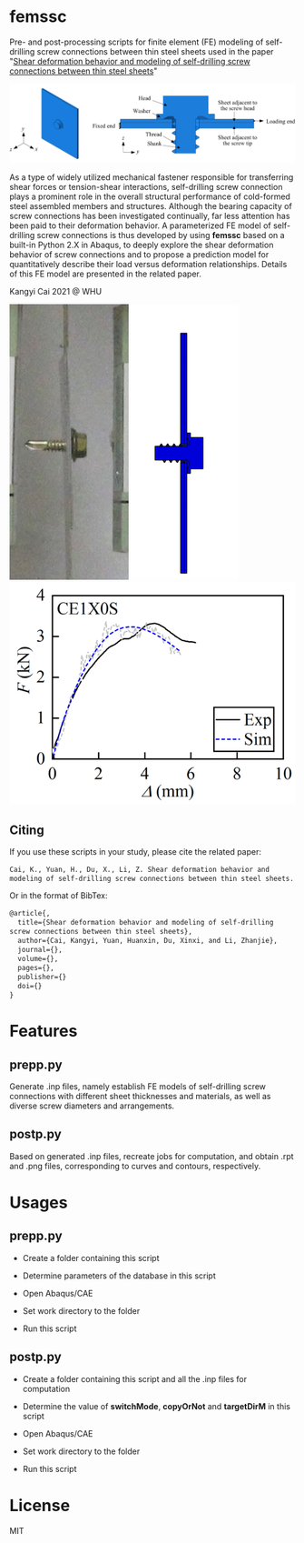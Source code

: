 # femssc

Pre- and post-processing scripts for finite element (FE) modeling of self-drilling screw connections between thin steel sheets used in the paper "[Shear deformation behavior and modeling of self-drilling screw connections between thin steel sheets]()"

![FE Model](FE_model.png)

As a type of widely utilized mechanical fastener responsible for transferring shear forces or tension-shear interactions, self-drilling screw connection plays a prominent role in the overall structural performance of cold-formed steel assembled members and structures. Although the bearing capacity of screw connections has been investigated continually, far less attention has been paid to their deformation behavior. A parameterized FE model of self-drilling screw connections is thus developed by using __femssc__ based on a built-in Python 2.X in Abaqus, to deeply explore the shear deformation behavior of screw connections and to propose a prediction model for quantitatively describe their load versus deformation relationships. Details of this FE model are presented in the related paper.

Kangyi Cai 2021 @ WHU

![CE1X0S-Exp](CE1X0S-Exp.gif) ![CE1X0S-FE](CE1X0S-FE.gif) ![CE1X0S-curve](CE1X0S-curve.gif)

## Citing

If you use these scripts in your study, please cite the related paper:
```
Cai, K., Yuan, H., Du, X., Li, Z. Shear deformation behavior and modeling of self-drilling screw connections between thin steel sheets. 
```

Or in the format of BibTex:
```
@article{,
  title={Shear deformation behavior and modeling of self-drilling screw connections between thin steel sheets},
  author={Cai, Kangyi, Yuan, Huanxin, Du, Xinxi, and Li, Zhanjie},
  journal={},
  volume={},
  pages={},
  publisher={}
  doi={}
}
```

# Features

## prepp.py

Generate .inp files, namely establish FE models of self-drilling screw connections with different sheet thicknesses and materials, as well as diverse screw diameters and arrangements.

## postp.py

Based on generated .inp files, recreate jobs for computation, and obtain .rpt and .png files, corresponding to curves and contours, respectively.

# Usages

## prepp.py

- Create a folder containing this script

- Determine parameters of the database in this script

- Open Abaqus/CAE

- Set work directory to the folder

- Run this script

## postp.py

- Create a folder containing this script and all the .inp files for computation

- Determine the value of __switchMode__, __copyOrNot__ and __targetDirM__ in this script

- Open Abaqus/CAE

- Set work directory to the folder

- Run this script

# License

MIT